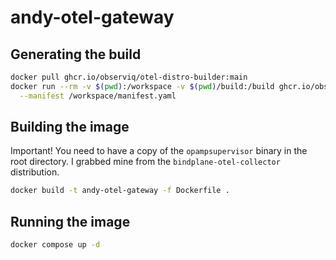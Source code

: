 # andy-otel-gateway

## Generating the build

```bash
docker pull ghcr.io/observiq/otel-distro-builder:main
docker run --rm -v $(pwd):/workspace -v $(pwd)/build:/build ghcr.io/observiq/otel-distro-builder:main \
  --manifest /workspace/manifest.yaml
```

## Building the image

Important! You need to have a copy of the `opampsupervisor` binary in the root directory.
I grabbed mine from the `bindplane-otel-collector` distribution.

```bash
docker build -t andy-otel-gateway -f Dockerfile .
```

## Running the image

```bash
docker compose up -d
```
